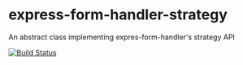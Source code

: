 # express-form-handler-strategy
An abstract class implementing expres-form-handler's strategy API

[![Build Status](https://travis-ci.org/laudeon/express-form-handler-strategy.svg?branch=master)](https://travis-ci.org/laudeon/express-form-handler-strategy)
